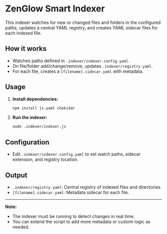 # ZenGlow Smart Indexer

This indexer watches for new or changed files and folders in the configured paths, updates a central YAML registry, and creates YAML sidecar files for each indexed file.

## How it works

- Watches paths defined in `.indexer/indexer.config.yaml`.
- On file/folder add/change/remove, updates `.indexer/registry.yaml`.
- For each file, creates a `[filename].sidecar.yaml` with metadata.

## Usage

1. **Install dependencies:**
   ```sh
   npm install js-yaml chokidar
   ```
2. **Run the indexer:**
   ```sh
   node .indexer/indexer.js
   ```

## Configuration

- Edit `.indexer/indexer.config.yaml` to set watch paths, sidecar extension, and registry location.

## Output

- `.indexer/registry.yaml`: Central registry of indexed files and directories.
- `[filename].sidecar.yaml`: Metadata sidecar for each file.

---

**Note:**

- The indexer must be running to detect changes in real time.
- You can extend the script to add more metadata or custom logic as needed.
